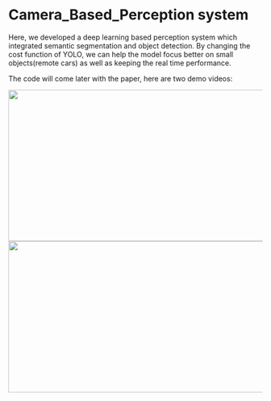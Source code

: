 # Camera_Based_Perception system

Here, we developed a deep learning based perception system which integrated semantic segmentation and object detection. By changing the cost function of YOLO, we can help the model focus better on small objects(remote cars) as well as keeping the real time performance. 

The code will come later with the paper, here are two demo videos:


<img src="https://github.com/placeforyiming/DeepLearning_PerceptionSystem/blob/master/video1.gif" width="800" height="300" />

<img src="https://github.com/placeforyiming/DeepLearning_PerceptionSystem/blob/master/video2.gif" width="800" height="300" />
